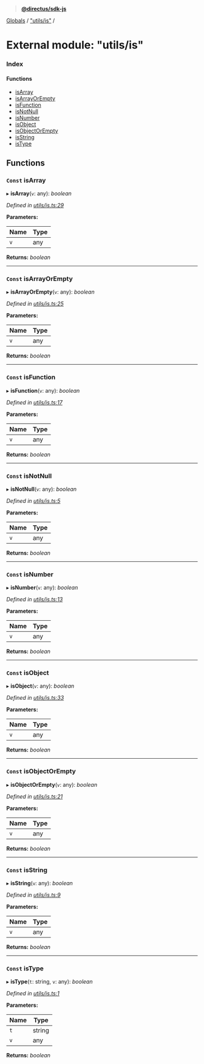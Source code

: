 > **[@directus/sdk-js](../README.md)**

[Globals](../README.md) / ["utils/is"](_utils_is_.md) /

# External module: "utils/is"

### Index

#### Functions

* [isArray](_utils_is_.md#const-isarray)
* [isArrayOrEmpty](_utils_is_.md#const-isarrayorempty)
* [isFunction](_utils_is_.md#const-isfunction)
* [isNotNull](_utils_is_.md#const-isnotnull)
* [isNumber](_utils_is_.md#const-isnumber)
* [isObject](_utils_is_.md#const-isobject)
* [isObjectOrEmpty](_utils_is_.md#const-isobjectorempty)
* [isString](_utils_is_.md#const-isstring)
* [isType](_utils_is_.md#const-istype)

## Functions

### `Const` isArray

▸ **isArray**(`v`: any): *boolean*

*Defined in [utils/is.ts:29](https://github.com/janbiasi/sdk-js/blob/75383ea/src/utils/is.ts#L29)*

**Parameters:**

Name | Type |
------ | ------ |
`v` | any |

**Returns:** *boolean*

___

### `Const` isArrayOrEmpty

▸ **isArrayOrEmpty**(`v`: any): *boolean*

*Defined in [utils/is.ts:25](https://github.com/janbiasi/sdk-js/blob/75383ea/src/utils/is.ts#L25)*

**Parameters:**

Name | Type |
------ | ------ |
`v` | any |

**Returns:** *boolean*

___

### `Const` isFunction

▸ **isFunction**(`v`: any): *boolean*

*Defined in [utils/is.ts:17](https://github.com/janbiasi/sdk-js/blob/75383ea/src/utils/is.ts#L17)*

**Parameters:**

Name | Type |
------ | ------ |
`v` | any |

**Returns:** *boolean*

___

### `Const` isNotNull

▸ **isNotNull**(`v`: any): *boolean*

*Defined in [utils/is.ts:5](https://github.com/janbiasi/sdk-js/blob/75383ea/src/utils/is.ts#L5)*

**Parameters:**

Name | Type |
------ | ------ |
`v` | any |

**Returns:** *boolean*

___

### `Const` isNumber

▸ **isNumber**(`v`: any): *boolean*

*Defined in [utils/is.ts:13](https://github.com/janbiasi/sdk-js/blob/75383ea/src/utils/is.ts#L13)*

**Parameters:**

Name | Type |
------ | ------ |
`v` | any |

**Returns:** *boolean*

___

### `Const` isObject

▸ **isObject**(`v`: any): *boolean*

*Defined in [utils/is.ts:33](https://github.com/janbiasi/sdk-js/blob/75383ea/src/utils/is.ts#L33)*

**Parameters:**

Name | Type |
------ | ------ |
`v` | any |

**Returns:** *boolean*

___

### `Const` isObjectOrEmpty

▸ **isObjectOrEmpty**(`v`: any): *boolean*

*Defined in [utils/is.ts:21](https://github.com/janbiasi/sdk-js/blob/75383ea/src/utils/is.ts#L21)*

**Parameters:**

Name | Type |
------ | ------ |
`v` | any |

**Returns:** *boolean*

___

### `Const` isString

▸ **isString**(`v`: any): *boolean*

*Defined in [utils/is.ts:9](https://github.com/janbiasi/sdk-js/blob/75383ea/src/utils/is.ts#L9)*

**Parameters:**

Name | Type |
------ | ------ |
`v` | any |

**Returns:** *boolean*

___

### `Const` isType

▸ **isType**(`t`: string, `v`: any): *boolean*

*Defined in [utils/is.ts:1](https://github.com/janbiasi/sdk-js/blob/75383ea/src/utils/is.ts#L1)*

**Parameters:**

Name | Type |
------ | ------ |
`t` | string |
`v` | any |

**Returns:** *boolean*